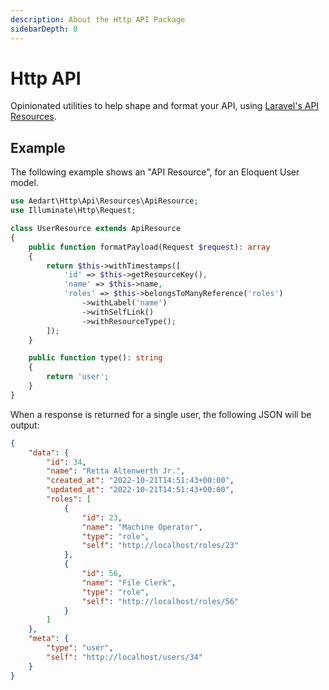 ```yaml
---
description: About the Http API Package
sidebarDepth: 0
---
```


# Http API

Opinionated utilities to help shape and format your API, using [Laravel's API Resources](https://laravel.com/docs/11.x/eloquent-resources). 

## Example

The following example shows an "API Resource", for an Eloquent User model.

```php
use Aedart\Http\Api\Resources\ApiResource;
use Illuminate\Http\Request;

class UserResource extends ApiResource
{
    public function formatPayload(Request $request): array
    {
        return $this->withTimestamps([
            'id' => $this->getResourceKey(),
            'name' => $this->name,
            'roles' => $this->belongsToManyReference('roles')
                ->withLabel('name')
                ->withSelfLink()
                ->withResourceType();
        ]);
    }

    public function type(): string
    {
        return 'user';
    }
}
```

When a response is returned for a single user, the following JSON will be output:

```json
{
    "data": {
        "id": 34,
        "name": "Retta Altenwerth Jr.",
        "created_at": "2022-10-21T14:51:43+00:00",
        "updated_at": "2022-10-21T14:51:43+00:00",
        "roles": [
            {
                "id": 23,
                "name": "Machine Operator",
                "type": "role",
                "self": "http://localhost/roles/23"
            },
            {
                "id": 56,
                "name": "File Clerk",
                "type": "role",
                "self": "http://localhost/roles/56"
            }
        ]
    },
    "meta": {
        "type": "user",
        "self": "http://localhost/users/34"
    }
}
```
